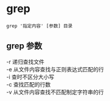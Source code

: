 # grep
`grep '指定内容' [参数] 目录`  
## grep 参数
-r 递归查找文件  
-e 从文件内容查找与正则表达式匹配的行  
-i 查时不区分大小写  
-c 查找匹配的行数  
-v 从文件内容查找不匹配制定字符串的行  

